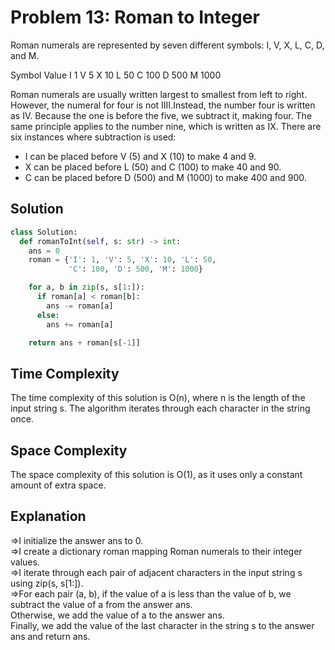 # Problem 13: Roman to Integer

Roman numerals are represented by seven different symbols: I, V, X, L, C, D, and M.

Symbol       Value
I             1
V             5
X             10
L             50
C             100
D             500
M             1000

Roman numerals are usually written largest to smallest from left to right. However, the numeral for four is not IIII.Instead, the number four is written as IV. Because the one is before the five, we subtract it, making four. The same principle applies to the number nine, which is written as IX. There are six instances where subtraction is used:
- I can be placed before V (5) and X (10) to make 4 and 9.
- X can be placed before L (50) and C (100) to make 40 and 90.
- C can be placed before D (500) and M (1000) to make 400 and 900.



## Solution

```python
class Solution:
  def romanToInt(self, s: str) -> int:
    ans = 0
    roman = {'I': 1, 'V': 5, 'X': 10, 'L': 50,
             'C': 100, 'D': 500, 'M': 1000}

    for a, b in zip(s, s[1:]):
      if roman[a] < roman[b]:
        ans -= roman[a]
      else:
        ans += roman[a]

    return ans + roman[s[-1]]
```
<h2>Time Complexity</h2>

The time complexity of this solution is O(n), where n is the length of the input string s. The algorithm iterates through each character in the string once.

<h2>Space Complexity</h2>

The space complexity of this solution is O(1), as it uses only a constant amount of extra space.

<h2>Explanation</h2>

=>I initialize the answer ans to 0.<br>
=>I create a dictionary roman mapping Roman numerals to their integer values.<br>
=>I iterate through each pair of adjacent characters in the input string s using zip(s, s[1:]).<br>
=>For each pair (a, b), if the value of a is less than the value of b, we subtract the value of a from the answer ans. <br>Otherwise, we add the value of a to the answer ans.<br>
Finally, we add the value of the last character in the string s to the answer ans and return ans.